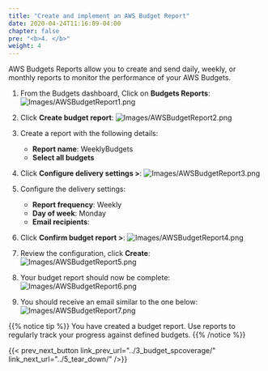 ```yaml
---
title: "Create and implement an AWS Budget Report"
date: 2020-04-24T11:16:09-04:00
chapter: false
pre: "<b>4. </b>"
weight: 4
---
```


AWS Budgets Reports allow you to create and send daily, weekly, or monthly reports to monitor the performance of your AWS Budgets.

1. From the Budgets dashboard, Click on **Budgets Reports**:
![Images/AWSBudgetReport1.png](/Cost/100_2_Cost_and_Usage_Governance/Images/AWSBudgetReport1.png)

2. Click **Create budget report**:
![Images/AWSBudgetReport2.png](/Cost/100_2_Cost_and_Usage_Governance/Images/AWSBudgetReport2.png)

3. Create a report with the following details:
    - **Report name**: WeeklyBudgets
    - **Select all budgets**

4. Click **Configure delivery settings >**:
![Images/AWSBudgetReport3.png](/Cost/100_2_Cost_and_Usage_Governance/Images/AWSBudgetReport3.png)

5. Configure the delivery settings:
    - **Report frequency**: Weekly
    - **Day of week**: Monday
    - **Email recipients**: <your email>

6. Click **Confirm budget report >**:
![Images/AWSBudgetReport4.png](/Cost/100_2_Cost_and_Usage_Governance/Images/AWSBudgetReport4.png)

7. Review the configuration, click **Create**:
![Images/AWSBudgetReport5.png](/Cost/100_2_Cost_and_Usage_Governance/Images/AWSBudgetReport5.png)

8. Your budget report should now be complete:
![Images/AWSBudgetReport6.png](/Cost/100_2_Cost_and_Usage_Governance/Images/AWSBudgetReport6.png)

9. You should receive an email similar to the one below:
![Images/AWSBudgetReport7.png](/Cost/100_2_Cost_and_Usage_Governance/Images/AWSBudgetReport7.png)

{{% notice tip %}}
You have created a budget report. Use reports to regularly track your progress against defined budgets.
{{% /notice %}}

{{< prev_next_button link_prev_url="../3_budget_spcoverage/" link_next_url="../5_tear_down/" />}}
